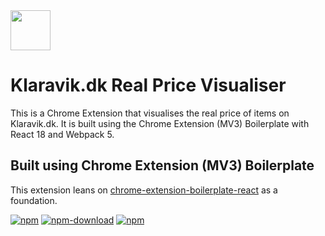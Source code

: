 <img src="src/assets/img/icon-128.png" width="64"/>

# Klaravik.dk Real Price Visualiser

This is a Chrome Extension that visualises the real price of items on Klaravik.dk. It is built using the Chrome Extension (MV3) Boilerplate with React 18 and Webpack 5.

## Built using Chrome Extension (MV3) Boilerplate

This extension leans on [chrome-extension-boilerplate-react](https://github.com/lxieyang/chrome-extension-boilerplate-react) as a foundation.

[![npm](https://img.shields.io/npm/v/chrome-extension-boilerplate-react)](https://www.npmjs.com/package/chrome-extension-boilerplate-react)
[![npm-download](https://img.shields.io/npm/dw/chrome-extension-boilerplate-react)](https://www.npmjs.com/package/chrome-extension-boilerplate-react)
[![npm](https://img.shields.io/npm/dm/chrome-extension-boilerplate-react)](https://www.npmjs.com/package/chrome-extension-boilerplate-react)
